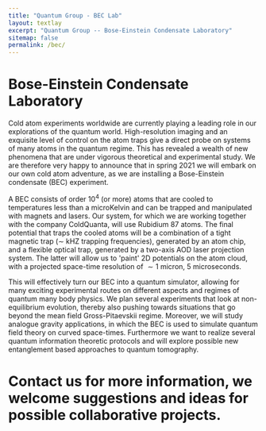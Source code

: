 ```yaml
---
title: "Quantum Group - BEC Lab"
layout: textlay
excerpt: "Quantum Group -- Bose-Einstein Condensate Laboratory"
sitemap: false
permalink: /bec/
---
```


# Bose-Einstein Condensate Laboratory

Cold atom experiments worldwide are currently playing a leading role in our explorations of the quantum world. High-resolution imaging and an exquisite level of control on the atom traps give a direct probe on systems of many atoms in the quantum regime. This has revealed a wealth of new phenomena that are under vigorous theoretical and experimental study. We are therefore very happy to announce that in spring 2021 we will embark on our own cold atom adventure, as we are installing a Bose-Einstein condensate (BEC) experiment.  

A BEC consists of order $10^4$ (or more) atoms that are cooled to temperatures less than a microKelvin and can be trapped and manipulated with magnets and lasers. Our system, for which we are working together with the company ColdQuanta, will use Rubidium 87 atoms. The final potential that traps the cooled atoms will be a combination of a tight magnetic trap ($\sim$ kHZ trapping frequencies), generated by an atom chip, and a flexible optical trap, generated by a two-axis AOD laser projection system. The latter will allow us to 'paint' 2D potentials on the atom cloud, with a projected space-time resolution of $\sim 1$ micron, 5 microseconds.

This will effectively turn our BEC into a quantum simulator, allowing for many exciting experimental routes on different aspects and regimes of quantum many body physics. We plan several experiments that look at non-equilibrium evolution, thereby also pushing towards situations that go beyond the mean field Gross-Pitaevskii regime. Moreover, we will study analogue gravity applications, in which the BEC is used to simulate quantum field theory on curved space-times. Furthermore we want to realize several quantum information theoretic protocols and will explore possible new entanglement based approaches to quantum tomography.

# Contact us for more information, we welcome suggestions and ideas for possible collaborative projects.  

